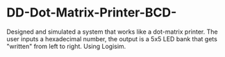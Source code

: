 # DD-Dot-Matrix-Printer-BCD-
Designed and simulated a system that works like a dot-matrix printer. The user inputs a hexadecimal number, the output is a 5x5 LED bank that gets "written" from left to right. Using Logisim.

